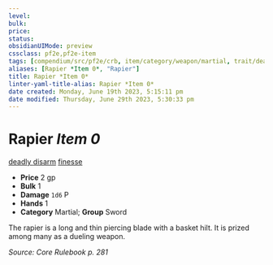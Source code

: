 ```yaml
---
level:
bulk:
price:
status:
obsidianUIMode: preview
cssclass: pf2e,pf2e-item
tags: [compendium/src/pf2e/crb, item/category/weapon/martial, trait/deadly-d8, trait/disarm, trait/finesse]
aliases: [Rapier *Item 0*, "Rapier"]
title: Rapier *Item 0*
linter-yaml-title-alias: Rapier *Item 0*
date created: Monday, June 19th 2023, 5:15:11 pm
date modified: Thursday, June 29th 2023, 5:30:33 pm
---
```


# Rapier *Item 0*

[deadly <d8>](rules/traits/deadly.md) [disarm](rules/traits/disarm.md) [finesse](rules/traits/finesse.md)  

- **Price** 2 gp
- **Bulk** 1
- **Damage** `1d6` P
- **Hands** 1
- **Category** Martial; **Group** Sword

The rapier is a long and thin piercing blade with a basket hilt. It is prized among many as a dueling weapon.

*Source: Core Rulebook p. 281*
